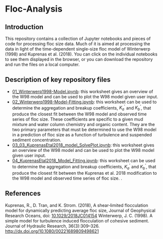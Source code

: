 # Floc-Analysis

## Introduction
This repository contains a collection of Jupyter notebooks and pieces of code for processing floc size data. Much of it is aimed at processing the data in light of the time-dependent single-size floc model of Winterwerp (1998) and Kuprenas et al. (2018). You can click on the individual notebooks to see them displayed in the browser, or you can download the repository and run the files on a local computer.

## Description of key repository files
- [01_Winterwerp1998-Model.ipynb][1]: this worksheet gives an overview of the W98 model and can be used to plot the W98 model given user input.
- [02_Winterwerp1998-Model-Fitting.ipynb][2]: this worksheet can be used to determine the aggregation and breakup coefficients, $K_{a}^{'}$ and $K_{b}^{‘}$, that produce the closest fit between the W98 model and observed time series of floc size. These coefficients are specific to a given mud mixture and water column chemistry and organic content. They are the two primary parameters that must be determined to use the W98 model in a prediction of floc size as a function of turbulence and suspended sediment concentration.
- [03_03_KuprenasEtal2018_model_SolvePlot.ipynb][3]: this worksheet gives an overview of the W98 model and can be used to plot the W98 model given user input.
- [04_KuprenasEtal2018_Model_Fitting.ipynb][4]: this worksheet can be used to determine the aggregation and breakup coefficients, $K_{a}^{'}$ and $K_{b}^{‘}$, that produce the closest fit between the Kuprenas et al. 2018 modification to the W98 model and observed time series of floc size. .

## References
Kuprenas, R., D. Tran, and K. Strom. (2018), A shear‐limited flocculation model for dynamically predicting average floc size, Journal of Geophysical Research Oceans, doi: [10.1029/2018JC014154](https://doi.org/10.1029/2018JC014154)
Winterwerp, J. C. (1998). A simple model for turbulence induced flocculation of cohesive sediment. Journal of Hydraulic Research, 36(3):309–326. http://dx.doi.org/10.1080/00221689809498621

[1]:	https://github.com/FlocData/Floc-Analysis/blob/master/Winterwerp1998-Model.ipynb
[2]:	https://github.com/FlocData/Floc-Analysis/blob/master/Winterwerp1998-Model-Fitting.ipynb
[3]:    https://github.com/FlocData/Floc-Analysis/blob/master/03_KuprenasEtal2018_model_SolvePlot.ipynb
[4]:    https://github.com/FlocData/Floc-Analysis/blob/master/04_KuprenasEtal2018_Model_Fitting.ipynb
